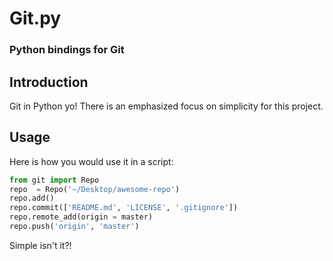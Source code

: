 Git.py
======
### Python bindings for Git

Introduction
------------
Git in Python yo! There is an emphasized focus on simplicity for this project.

Usage
-----
Here is how you would use it in a script:
```python
from git import Repo
repo  = Repo('~/Desktop/awesome-repo')
repo.add()
repo.commit(['README.md', 'LICENSE', '.gitignore'])
repo.remote_add(origin = master)
repo.push('origin', 'master')
```
Simple isn't it?!
